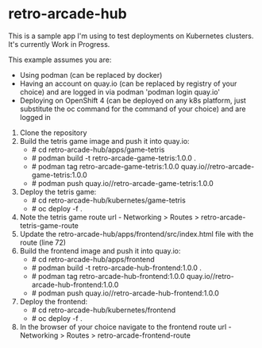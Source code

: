# retro-arcade-hub

This is a sample app I'm using to test deployments on Kubernetes clusters. It's currently Work in Progress.

This example assumes you are:
- Using podman (can be replaced by docker)
- Having an account on quay.io (can be replaced by registry of your choice) and are logged in via podman 'podman login quay.io'
- Deploying on OpenShift 4 (can be deployed on any k8s platform, just substitute the oc command for the command of your choice) and are logged in 

1. Clone the repository
2. Build the tetris game image and push it into quay.io:
    - \# cd retro-arcade-hub/apps/game-tetris
    - \# podman build -t retro-arcade-game-tetris:1.0.0 .
    - \# podman tag retro-arcade-game-tetris:1.0.0 quay.io/<your-quay-username>/retro-arcade-game-tetris:1.0.0
    - \# podman push quay.io/<your-quay-username>/retro-arcade-game-tetris:1.0.0
3. Deploy the tetris game:
    - \# cd retro-arcade-hub/kubernetes/game-tetris
    - \# oc deploy -f .
4. Note the tetris game route url - Networking > Routes > retro-arcade-tetris-game-route
5. Update the retro-arcade-hub/apps/frontend/src/index.html file with the route (line 72)
6. Build the frontend image and push it into quay.io:
    - \# cd retro-arcade-hub/apps/frontend
    - \# podman build -t retro-arcade-hub-frontend:1.0.0 .
    - \# podman tag retro-arcade-hub-frontend:1.0.0 quay.io/<your-quay-username>/retro-arcade-hub-frontend:1.0.0
    - \# podman push quay.io/<your-quay-username>/retro-arcade-hub-frontend:1.0.0
7. Deploy the frontend:
    - \# cd retro-arcade-hub/kubernetes/frontend
    - \# oc deploy -f .
8. In the browser of your choice navigate to the frontend route url - Networking > Routes > retro-arcade-frontend-route
